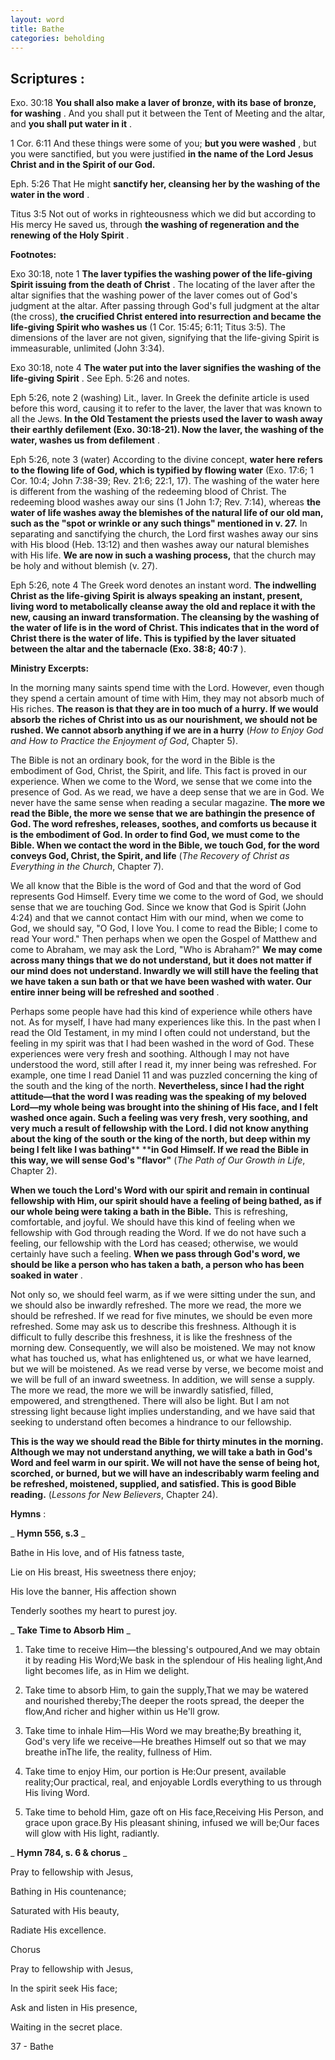 ```yaml
---
layout: word
title: Bathe
categories: beholding
---
```


## Scriptures :

Exo. 30:18 **You shall also make a laver of bronze, with its base of bronze, for washing** . And you shall put it between the Tent of Meeting and the altar, and **you shall put water in it** .

1 Cor. 6:11 And these things were some of you; **but you were washed** , but you were sanctified, but you were justified **in the name of the Lord Jesus Christ and in the Spirit of our God.**

Eph. 5:26 That He might **sanctify her, cleansing her by the washing of the water in the word** .

Titus 3:5 Not out of works in righteousness which we did but according to His mercy He saved us, through **the washing of regeneration and the renewing of the Holy Spirit** .

**Footnotes:**

Exo 30:18, note 1 **The laver typifies the washing power of the life-giving Spirit issuing from the death of Christ** . The locating of the laver after the altar signifies that the washing power of the laver comes out of God's judgment at the altar. After passing through God's full judgment at the altar (the cross), **the crucified Christ entered into resurrection and became the life-giving Spirit who washes us** (1 Cor. 15:45; 6:11; Titus 3:5). The dimensions of the laver are not given, signifying that the life-giving Spirit is immeasurable, unlimited (John 3:34).

Exo 30:18, note 4 **The water put into the laver signifies the washing of the life-giving Spirit** . See Eph. 5:26 and notes.

Eph 5:26, note 2 (washing) Lit., laver. In Greek the definite article is used before this word, causing it to refer to the laver, the laver that was known to all the Jews. **In the Old Testament the priests used the laver to wash away their earthly defilement (Exo. 30:18-21). Now the laver, the washing of the water, washes us from defilement** .

Eph 5:26, note 3 (water) According to the divine concept, **water here refers to the flowing life of God, which is typified by flowing water** (Exo. 17:6; 1 Cor. 10:4; John 7:38-39; Rev. 21:6; 22:1, 17). The washing of the water here is different from the washing of the redeeming blood of Christ. The redeeming blood washes away our sins (1 John 1:7; Rev. 7:14), whereas **the water of life washes away the blemishes of the natural life of our old man, such as the "spot or wrinkle or any such things" mentioned in v. 27.** In separating and sanctifying the church, the Lord first washes away our sins with His blood (Heb. 13:12) and then washes away our natural blemishes with His life. **We are now in such a washing process,** that the church may be holy and without blemish (v. 27).

Eph 5:26, note 4 The Greek word denotes an instant word. **The indwelling Christ as the life-giving Spirit is always speaking an instant, present, living word to metabolically cleanse away the old and replace it with the new, causing an inward transformation. The cleansing by the washing of the water of life is in the word of Christ. This indicates that in the word of Christ there is the water of life. This is typified by the laver situated between the altar and the tabernacle (Exo. 38:8; 40:7** ).

**Ministry Excerpts:**

In the morning many saints spend time with the Lord. However, even though they spend a certain amount of time with Him, they may not absorb much of His riches. **The reason is that they are in too much of a hurry. If we would absorb the riches of Christ into us as our nourishment, we should not be rushed. We cannot absorb anything if we are in a hurry** (_How to Enjoy God and How to Practice the Enjoyment of God_, Chapter 5).

The Bible is not an ordinary book, for the word in the Bible is the embodiment of God, Christ, the Spirit, and life. This fact is proved in our experience. When we come to the Word, we sense that we come into the presence of God. As we read, we have a deep sense that we are in God. We never have the same sense when reading a secular magazine. **The more we read the Bible, the more we sense that we are bathingin the presence of God. The word refreshes, releases, soothes, and comforts us because it is the embodiment of God. In order to find God, we must come to the Bible. When we contact the word in the Bible, we touch God, for the word conveys God, Christ, the Spirit, and life** (_The Recovery of Christ as Everything in the Church_, Chapter 7).

We all know that the Bible is the word of God and that the word of God represents God Himself. Every time we come to the word of God, we should sense that we are touching God. Since we know that God is Spirit (John 4:24) and that we cannot contact Him with our mind, when we come to God, we should say, "O God, I love You. I come to read the Bible; I come to read Your word." Then perhaps when we open the Gospel of Matthew and come to Abraham, we may ask the Lord, "Who is Abraham?" **We may come across many things that we do not understand, but it does not matter if our mind does not understand. Inwardly we will still have the feeling that we have taken a sun bath or that we have been washed with water. Our entire inner being will be refreshed and soothed** .

Perhaps some people have had this kind of experience while others have not. As for myself, I have had many experiences like this. In the past when I read the Old Testament, in my mind I often could not understand, but the feeling in my spirit was that I had been washed in the word of God. These experiences were very fresh and soothing. Although I may not have understood the word, still after I read it, my inner being was refreshed. For example, one time I read Daniel 11 and was puzzled concerning the king of the south and the king of the north. **Nevertheless, since I had the right attitude—that the word I was reading was the speaking of my beloved Lord—my whole being was brought into the shining of His face, and I felt washed once again. Such a feeling was very fresh, very soothing, and very much a result of fellowship with the Lord. I did not know anything about the king of the south or the king of the north, but deep within my being I felt like I was bathing****  ****in God Himself. If we read the Bible in this way, we will sense God's "flavor"** (_The Path of Our Growth in Life_, Chapter 2).

**When we touch the Lord's Word with our spirit and remain in continual fellowship with Him, our spirit should have a feeling of being bathed, as if our whole being were taking a bath in the Bible.** This is refreshing, comfortable, and joyful. We should have this kind of feeling when we fellowship with God through reading the Word. If we do not have such a feeling, our fellowship with the Lord has ceased; otherwise, we would certainly have such a feeling. **When we pass through God's word, we should be like a person who has taken a bath, a person who has been soaked in water** .

Not only so, we should feel warm, as if we were sitting under the sun, and we should also be inwardly refreshed. The more we read, the more we should be refreshed. If we read for five minutes, we should be even more refreshed. Some may ask us to describe this freshness. Although it is difficult to fully describe this freshness, it is like the freshness of the morning dew. Consequently, we will also be moistened. We may not know what has touched us, what has enlightened us, or what we have learned, but we will be moistened. As we read verse by verse, we become moist and we will be full of an inward sweetness. In addition, we will sense a supply. The more we read, the more we will be inwardly satisfied, filled, empowered, and strengthened. There will also be light. But I am not stressing light because light implies understanding, and we have said that seeking to understand often becomes a hindrance to our fellowship.

**This is the way we should read the Bible for thirty minutes in the morning. Although we may not understand anything, we will take a bath in God's Word and feel warm in our spirit. We will not have the sense of being hot, scorched, or burned, but we will have an indescribably warm feeling and be refreshed, moistened, supplied, and satisfied. This is good Bible reading.** (_Lessons for New Believers_, Chapter 24).

**Hymns** :

_ **Hymn 556, s.3** _

Bathe in His love, and of His fatness taste,

Lie on His breast, His sweetness there enjoy;

His love the banner, His affection shown

Tenderly soothes my heart to purest joy.

_ **Take Time to Absorb Him** _

1. Take time to receive Him—the blessing's outpoured,And we may obtain it by reading His Word;We bask in the splendour of His healing light,And light becomes life, as in Him we delight.

1. Take time to absorb Him, to gain the supply,That we may be watered and nourished thereby;The deeper the roots spread, the deeper the flow,And richer and higher within us He'll grow.

1. Take time to inhale Him—His Word we may breathe;By breathing it, God's very life we receive—He breathes Himself out so that we may breathe inThe life, the reality, fullness of Him.

1. Take time to enjoy Him, our portion is He:Our present, available reality;Our practical, real, and enjoyable LordIs everything to us through His living Word.

1. Take time to behold Him, gaze oft on His face,Receiving His Person, and grace upon grace.By His pleasant shining, infused we will be;Our faces will glow with His light, radiantly.

_ **Hymn 784, s. 6 & chorus** _

Pray to fellowship with Jesus,

Bathing in His countenance;

Saturated with His beauty,

Radiate His excellence.

Chorus

Pray to fellowship with Jesus,

In the spirit seek His face;

Ask and listen in His presence,

Waiting in the secret place.

37 - Bathe
